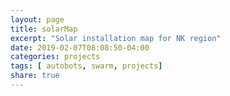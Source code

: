 ```yaml
---
layout: page
title: solarMap
excerpt: "Solar installation map for NK region"
date: 2019-02-07T08:08:50-04:00
categories: projects
tags: [ autobots, swarm, projects]
share: true
---
```


